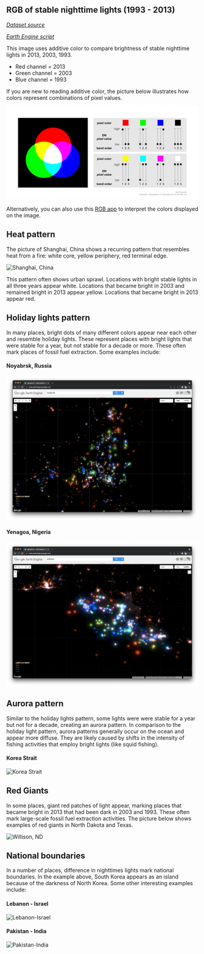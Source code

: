 ## RGB of stable nighttime lights (1993 - 2013)  

[_Dataset source_](https://developers.google.com/earth-engine/datasets/catalog/NOAA_DMSP-OLS_CALIBRATED_LIGHTS_V4?hl=en)

[_Earth Engine script_](rgbLights.js)  



This image uses additive color to compare brightness of stable nighttime lights in 2013, 2003, 1993.  

- Red channel = 2013  
- Green channel = 2003  
- Blue channel = 1993     

If you are new to reading additive color, the picture below illustrates how colors represent combinations of pixel values.

![RGB key](images/RGB_alt3.png)  

Alternatively, you can also use this [RGB app](https://jhowarth.users.earthengine.app/view/ee-edu-rgb) to interpret the colors displayed on the image.

## Heat pattern  

The picture of Shanghai, China shows a recurring pattern that resembles heat from a fire: white core, yellow periphery, red terminal edge.  

![Shanghai, China](examples/shanghai.png)  

This pattern often shows urban sprawl. Locations with bright stable lights in all three years appear white. Locations that became bright in 2003 and remained bright in 2013 appear yellow. Locations that became bright in 2013 appear red.   

## Holiday lights pattern

In many places, bright dots of many different colors appear near each other and resemble holiday lights. These represent places with bright lights that were stable for a year, but not stable for a decade or more. These often mark places of fossil fuel extraction. Some examples include:  

#### Noyabrsk, Russia  

![Noyabrsk, Russia](examples/noyabrsk.png)  

#### Yenagoa, Nigeria  

![Yenagoa, Nigeria](examples/yenagoa.png)  

## Aurora pattern    

Similar to the holiday lights pattern, some lights were were stable for a year but not for a decade, creating an aurora pattern. In comparison to the holiday light pattern, aurora patterns generally occur on the ocean and appear more diffuse. They are likely caused by shifts in the intensity of fishing activities that employ bright lights (like squid fishing).

#### Korea Strait

![Korea Strait](examples/koreaStrait.png)  

## Red Giants  

In some places, giant red patches of light appear, marking places that became bright in 2013 that had been dark in 2003 and 1993. These often mark large-scale fossil fuel extraction activities. The picture below shows examples of red giants in North Dakota and Texas.    

![Willison, ND](examples/williston.png)

## National boundaries  

In a number of places, difference in nighttimes lights mark national boundaries. In the example above, South Korea appears as an island because of the darkness of North Korea. Some other interesting examples include:  

#### Lebanon - Israel

![Lebanon-Israel](examples/Lebanon-Israel.png)  

#### Pakistan - India  

![Pakistan-India](examples/Pakistan-India.png)  
